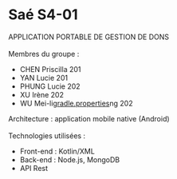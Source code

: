 # Saé S4-01 
APPLICATION PORTABLE DE GESTION DE DONS\
\
Membres du groupe : 
- CHEN Priscilla 201
- YAN Lucie 201
- PHUNG Lucie 202
- XU Irène 202
- WU Mei-li[gradle.properties](gradle.properties)ng 202

Architecture : application mobile native (Android)\
\
Technologies utilisées :
- Front-end : Kotlin/XML
- Back-end : Node.js, MongoDB
- API Rest
